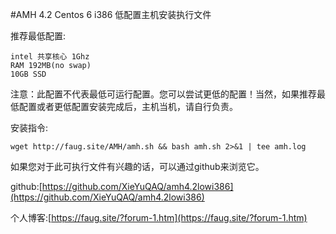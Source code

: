 #AMH 4.2 Centos 6 i386 低配置主机安装执行文件

推荐最低配置:
```
intel 共享核心 1Ghz
RAM 192MB(no swap)
10GB SSD
```
注意：此配置不代表最低可运行配置。您可以尝试更低的配置！当然，如果推荐最低配置或者更低配置安装完成后，主机当机，请自行负责。

安装指令:
```
wget http://faug.site/AMH/amh.sh && bash amh.sh 2>&1 | tee amh.log
```
如果您对于此可执行文件有兴趣的话，可以通过github来浏览它。

github:[https://github.com/XieYuQAQ/amh4.2lowi386](https://github.com/XieYuQAQ/amh4.2lowi386)

个人博客:[https://faug.site/?forum-1.htm](https://faug.site/?forum-1.htm)
